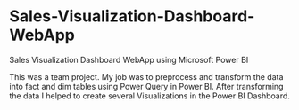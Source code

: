# Sales-Visualization-Dashboard-WebApp
Sales Visualization Dashboard WebApp using Microsoft Power BI

This was a team project. My job was to preprocess and transform the data into fact and dim tables using Power Query in Power BI. After transforming the data I helped to create several Visualizations in the Power BI Dashboard.
